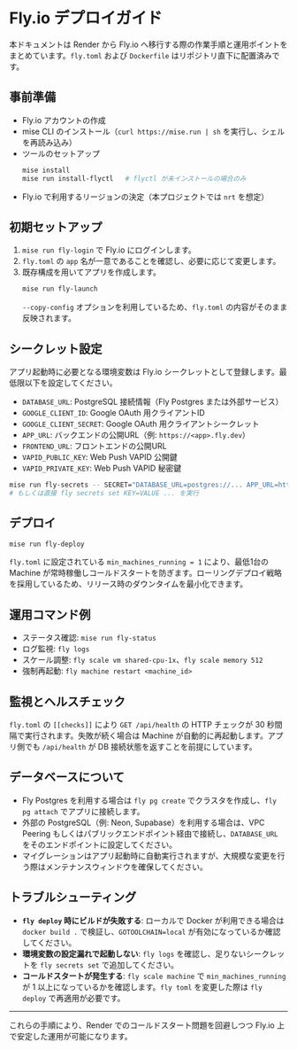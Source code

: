 # Fly.io デプロイガイド

本ドキュメントは Render から Fly.io へ移行する際の作業手順と運用ポイントをまとめています。`fly.toml` および `Dockerfile` はリポジトリ直下に配置済みです。

## 事前準備
- Fly.io アカウントの作成
- mise CLI のインストール（`curl https://mise.run | sh` を実行し、シェルを再読み込み）
- ツールのセットアップ
  ```bash
  mise install
  mise run install-flyctl   # flyctl が未インストールの場合のみ
  ```
- Fly.io で利用するリージョンの決定（本プロジェクトでは `nrt` を想定）

## 初期セットアップ
1. `mise run fly-login` で Fly.io にログインします。
2. `fly.toml` の `app` 名が一意であることを確認し、必要に応じて変更します。
3. 既存構成を用いてアプリを作成します。
   ```bash
   mise run fly-launch
   ```
   `--copy-config` オプションを利用しているため、`fly.toml` の内容がそのまま反映されます。

## シークレット設定
アプリ起動時に必要となる環境変数は Fly.io シークレットとして登録します。最低限以下を設定してください。

- `DATABASE_URL`: PostgreSQL 接続情報（Fly Postgres または外部サービス）
- `GOOGLE_CLIENT_ID`: Google OAuth 用クライアントID
- `GOOGLE_CLIENT_SECRET`: Google OAuth 用クライアントシークレット
- `APP_URL`: バックエンドの公開URL（例: `https://<app>.fly.dev`）
- `FRONTEND_URL`: フロントエンドの公開URL
- `VAPID_PUBLIC_KEY`: Web Push VAPID 公開鍵
- `VAPID_PRIVATE_KEY`: Web Push VAPID 秘密鍵

```bash
mise run fly-secrets -- SECRET="DATABASE_URL=postgres://... APP_URL=https://..."
# もしくは直接 fly secrets set KEY=VALUE ... を実行
```

## デプロイ
```bash
mise run fly-deploy
```

`fly.toml` に設定されている `min_machines_running = 1` により、最低1台の Machine が常時稼働しコールドスタートを防ぎます。ローリングデプロイ戦略を採用しているため、リリース時のダウンタイムを最小化できます。

## 運用コマンド例
- ステータス確認: `mise run fly-status`
- ログ監視: `fly logs`
- スケール調整: `fly scale vm shared-cpu-1x`、`fly scale memory 512`
- 強制再起動: `fly machine restart <machine_id>`

## 監視とヘルスチェック
`fly.toml` の `[[checks]]` により `GET /api/health` の HTTP チェックが 30 秒間隔で実行されます。失敗が続く場合は Machine が自動的に再起動します。アプリ側でも `/api/health` が DB 接続状態を返すことを前提にしています。

## データベースについて
- Fly Postgres を利用する場合は `fly pg create` でクラスタを作成し、`fly pg attach` でアプリに接続します。
- 外部の PostgreSQL（例: Neon, Supabase）を利用する場合は、VPC Peering もしくはパブリックエンドポイント経由で接続し、`DATABASE_URL` をそのエンドポイントに設定してください。
- マイグレーションはアプリ起動時に自動実行されますが、大規模な変更を行う際はメンテナンスウィンドウを確保してください。

## トラブルシューティング
- **`fly deploy` 時にビルドが失敗する**: ローカルで Docker が利用できる場合は `docker build .` で検証し、`GOTOOLCHAIN=local` が有効になっているか確認してください。
- **環境変数の設定漏れで起動しない**: `fly logs` を確認し、足りないシークレットを `fly secrets set` で追加してください。
- **コールドスタートが発生する**: `fly scale machine` で `min_machines_running` が 1 以上になっているかを確認します。`fly toml` を変更した際は `fly deploy` で再適用が必要です。

---

これらの手順により、Render でのコールドスタート問題を回避しつつ Fly.io 上で安定した運用が可能になります。
